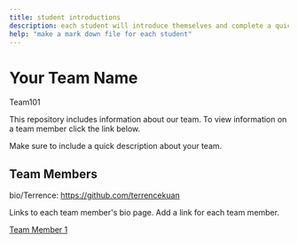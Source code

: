 ```yaml
---
title: student introductions
description: each student will introduce themselves and complete a quick bio
help: "make a mark down file for each student"
---
```


# Your Team Name
Team101

This repository includes information about our team. To view information on a team member click the link below.

Make sure to include a quick description about your team.

## Team Members

bio/Terrence: https://github.com/terrencekuan

Links to each team member's bio page. Add a link for each team member.

[Team Member 1](/member1.md)